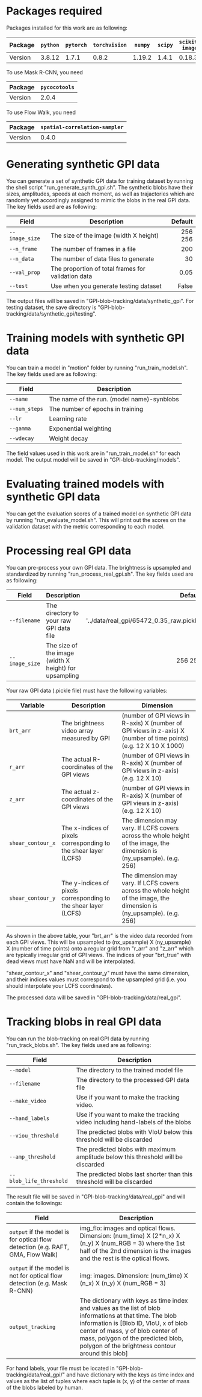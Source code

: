 # Packages required
Packages installed for this work are as following:

| Package | `python` | `pytorch` | `torchvision` | `numpy` | `scipy` | `scikit-image`| `matplotlib` | `ffmpeg` | `opencv` | `shapely` | `pillow` |
| --------|----------|-----------|---------------|---------|---------|---------------|--------------|----------|----------|-----------|----------|
| Version | 3.8.12   | 1.7.1     | 0.8.2         | 1.19.2  | 1.4.1   | 0.18.3        | 3.5.0        | 4.2.2    | 3.4.10   | 1.7.1     | 8.4.0    |

To use Mask R-CNN, you need

| Package | `pycocotools` |
| --------| --------------|
| Version | 2.0.4         |

To use Flow Walk, you need

| Package | `spatial-correlation-sampler` |
| --------| ------------------------------|
| Version | 0.4.0                         |

# Generating synthetic GPI data
You can generate a set of synthetic GPI data for training dataset by running the shell script "run_generate_synth_gpi.sh". The synthetic blobs have their sizes, amplitudes, speeds at each moment, as well as trajactories which are randomly yet accordingly assigned to mimic the blobs in the real GPI data. The key fields used are as following:

| Field          | Description                                         | Default    |
| -------------- |-----------------------------------------------------| ----------:|
| `--image_size` | The size of the image (width X height)              | 256 256    |
| `--n_frame`    | The number of frames in a file                      | 200        |
| `--n_data`     | The number of data files to generate                | 30         |
| `--val_prop`   | The proportion of total frames for validation data  | 0.05       |
| `--test`       | Use when you generate testing dataset               | False      |

The output files will be saved in "GPI-blob-tracking/data/synthetic_gpi". For testing dataset, the save directory is "GPI-blob-tracking/data/synthetic_gpi/testing".

# Training models with synthetic GPI data
You can train a model in "motion" folder by running "run_train_model.sh". The key fields used are as following:

| Field          | Description                                  |
| -------------- |----------------------------------------------|
| `--name`       | The name of the run. (model name)-synblobs   |
| `--num_steps`  | The number of epochs in training             |
| `--lr`         | Learning rate                                |
| `--gamma`      | Exponential weighting                        |
| `--wdecay`     | Weight decay                                 |

The field values used in this work are in "run_train_model.sh" for each model. The output model will be saved in "GPI-blob-tracking/models".

# Evaluating trained models with synthetic GPI data
You can get the evaluation scores of a trained model on synthetic GPI data by running "run_evaluate_model.sh". This will print out the scores on the validation dataset with the metric corresponding to each model.

# Processing real GPI data
You can pre-process your own GPI data. The brightness is upsampled and standardized by running "run_process_real_gpi.sh". The key fields used are as following:

| Field          | Description                                           | Default    |
| -------------- |-------------------------------------------------------| ----------:|
| `--filename`   | The directory to your raw GPI data file               | '../data/real_gpi/65472_0.35_raw.pickle' |
| `--image_size` | The size of the image (width X height) for upsampling | 256 256    |

Your raw GPI data (.pickle file) must have the following variables:

| Variable          | Description                                  | Dimension |
| ----------------- |----------------------------------------------|-----------|
| `brt_arr` | The brightness video array measured by GPI   | (number of GPI views in R-axis) X (number of GPI views in z-axis) X (number of time points) (e.g. 12 X 10 X 1000)|
| `r_arr`  | The actual R-coordinates of the GPI views    | (number of GPI views in R-axis) X (number of GPI views in z-axis) (e.g. 12 X 10)|
| `z_arr`  | The actual z-coordinates of the GPI views    | (number of GPI views in R-axis) X (number of GPI views in z-axis) (e.g. 12 X 10)|
| `shear_contour_x`  | The x-indices of pixels corresponding to the shear layer (LCFS)    | The dimension may vary. If LCFS covers across the whole height of the image, the dimension is (ny_upsample). (e.g. 256)|
| `shear_contour_y`  | The y-indices of pixels corresponding to the shear layer (LCFS)    | The dimension may vary. If LCFS covers across the whole height of the image, the dimension is (ny_upsample). (e.g. 256)|

As shown in the above table, your "brt_arr" is the video data recorded from each GPI views. This will be upsampled to (nx_upsample) X (ny_upsample) X (number of time points) onto a regular grid from "r_arr" and "z_arr" which are typically irregular grid of GPI views. The indices of your "brt_true" with dead views must have NaN and will be interpolated.

"shear_contour_x" and "shear_contour_y" must have the same dimension, and their indices values must correspond to the upsampled grid (i.e. you should interpolate your LCFS coordinates).

The processed data will be saved in "GPI-blob-tracking/data/real_gpi".

# Tracking blobs in real GPI data
You can run the blob-tracking on real GPI data by running "run_track_blobs.sh". The key fields used are as following:

| Field                   | Description                                                                            |
|-------------------------|----------------------------------------------------------------------------------------|
| `--model`               | The directory to the trained model file                                                |
| `--filename`            | The directory to the processed GPI data file                                           |
| `--make_video`          | Use if you want to make the tracking video.                                            |
| `--hand_labels`         | Use if you want to make the tracking video including hand-labels of the blobs          |
| `--viou_threshold`      | The predicted blobs with VIoU below this threshold will be discarded                   |
| `--amp_threshold`       | The predicted blobs with maximum amplitude below this threshold will be discarded      |
| `--blob_life_threshold` | The predicted blobs last shorter than this threshold will be discarded                 |

The result file will be saved in "GPI-blob-tracking/data/real_gpi" and will contain the followings:

| Field                   | Description                                                                            |
|-------------------------|----------------------------------------------------------------------------------------|
| `output` if the model is for optical flow detection (e.g. RAFT, GMA, Flow Walk)  | img_flo: images and optical flows. Dimension: (num_time) X (2*n_x) X (n_y) X (num_RGB = 3) where the 1st half of the 2nd dimension is the images and the rest is the optical flows. |
| `output` if the model is not for optical flow detection (e.g. Mask R-CNN)       | img: images. Dimension: (num_time) X (n_x) X (n_y) X (num_RGB = 3) |
| `output_tracking` | The dictionary with keys as time index and values as the list of blob informations at that time. The blob information is [Blob ID, VIoU, x of blob center of mass, y of blob center of mass, polygon of the predicted blob, polygon of the brightness contour around this blob]   |

For hand labels, your file must be located in "GPI-blob-tracking/data/real_gpi/" and have dictionary with the keys as time index and values as the list of tuples where each tuple is (x, y) of the center of mass of the blobs labeled by human.
